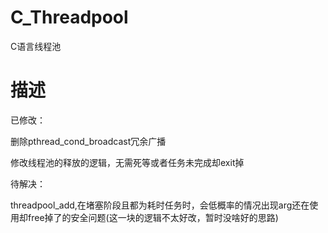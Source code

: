 # C_Threadpool
C语言线程池

# 描述

已修改：

删除pthread_cond_broadcast冗余广播

修改线程池的释放的逻辑，无需死等或者任务未完成却exit掉

待解决：

threadpool_add,在堵塞阶段且都为耗时任务时，会低概率的情况出现arg还在使用却free掉了的安全问题(这一块的逻辑不太好改，暂时没啥好的思路)
